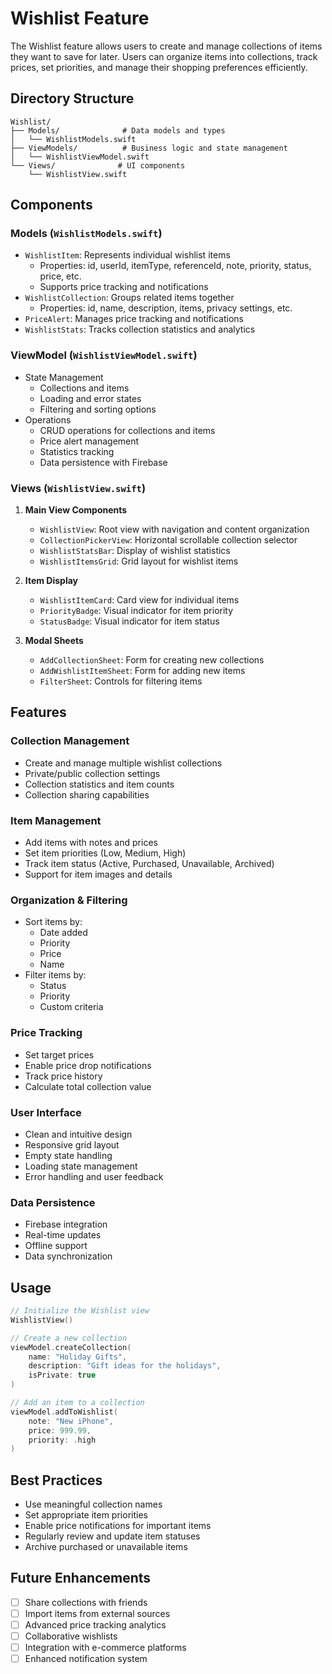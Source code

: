 # Wishlist Feature

The Wishlist feature allows users to create and manage collections of items they want to save for later. Users can organize items into collections, track prices, set priorities, and manage their shopping preferences efficiently.

## Directory Structure

```
Wishlist/
├── Models/              # Data models and types
│   └── WishlistModels.swift
├── ViewModels/          # Business logic and state management
│   └── WishlistViewModel.swift
└── Views/              # UI components
    └── WishlistView.swift
```

## Components

### Models (`WishlistModels.swift`)
- `WishlistItem`: Represents individual wishlist items
  - Properties: id, userId, itemType, referenceId, note, priority, status, price, etc.
  - Supports price tracking and notifications
- `WishlistCollection`: Groups related items together
  - Properties: id, name, description, items, privacy settings, etc.
- `PriceAlert`: Manages price tracking and notifications
- `WishlistStats`: Tracks collection statistics and analytics

### ViewModel (`WishlistViewModel.swift`)
- State Management
  - Collections and items
  - Loading and error states
  - Filtering and sorting options
- Operations
  - CRUD operations for collections and items
  - Price alert management
  - Statistics tracking
  - Data persistence with Firebase

### Views (`WishlistView.swift`)
1. **Main View Components**
   - `WishlistView`: Root view with navigation and content organization
   - `CollectionPickerView`: Horizontal scrollable collection selector
   - `WishlistStatsBar`: Display of wishlist statistics
   - `WishlistItemsGrid`: Grid layout for wishlist items

2. **Item Display**
   - `WishlistItemCard`: Card view for individual items
   - `PriorityBadge`: Visual indicator for item priority
   - `StatusBadge`: Visual indicator for item status

3. **Modal Sheets**
   - `AddCollectionSheet`: Form for creating new collections
   - `AddWishlistItemSheet`: Form for adding new items
   - `FilterSheet`: Controls for filtering items

## Features

### Collection Management
- Create and manage multiple wishlist collections
- Private/public collection settings
- Collection statistics and item counts
- Collection sharing capabilities

### Item Management
- Add items with notes and prices
- Set item priorities (Low, Medium, High)
- Track item status (Active, Purchased, Unavailable, Archived)
- Support for item images and details

### Organization & Filtering
- Sort items by:
  - Date added
  - Priority
  - Price
  - Name
- Filter items by:
  - Status
  - Priority
  - Custom criteria

### Price Tracking
- Set target prices
- Enable price drop notifications
- Track price history
- Calculate total collection value

### User Interface
- Clean and intuitive design
- Responsive grid layout
- Empty state handling
- Loading state management
- Error handling and user feedback

### Data Persistence
- Firebase integration
- Real-time updates
- Offline support
- Data synchronization

## Usage

```swift
// Initialize the Wishlist view
WishlistView()

// Create a new collection
viewModel.createCollection(
    name: "Holiday Gifts",
    description: "Gift ideas for the holidays",
    isPrivate: true
)

// Add an item to a collection
viewModel.addToWishlist(
    note: "New iPhone",
    price: 999.99,
    priority: .high
)
```

## Best Practices
- Use meaningful collection names
- Set appropriate item priorities
- Enable price notifications for important items
- Regularly review and update item statuses
- Archive purchased or unavailable items

## Future Enhancements
- [ ] Share collections with friends
- [ ] Import items from external sources
- [ ] Advanced price tracking analytics
- [ ] Collaborative wishlists
- [ ] Integration with e-commerce platforms
- [ ] Enhanced notification system 